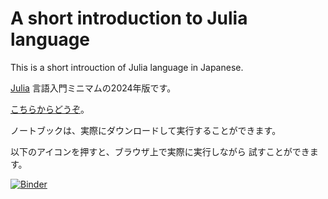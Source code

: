 # A short introduction to Julia language

This is a short introuction of Julia language in Japanese.

[Julia](https://julialang.org/) 言語入門ミニマムの2024年版です。

[こちらからどうぞ](short_intro_julia.ipynb)。

ノートブックは、実際にダウンロードして実行することができます。

以下のアイコンを押すと、ブラウザ上で実際に実行しながら
試すことができます。

[![Binder](https://mybinder.org/badge_logo.svg)](https://mybinder.org/v2/gh/akio-tomiya/intro_julia_minimum2024/HEAD?labpath=short_intro_julia.ipynb)

